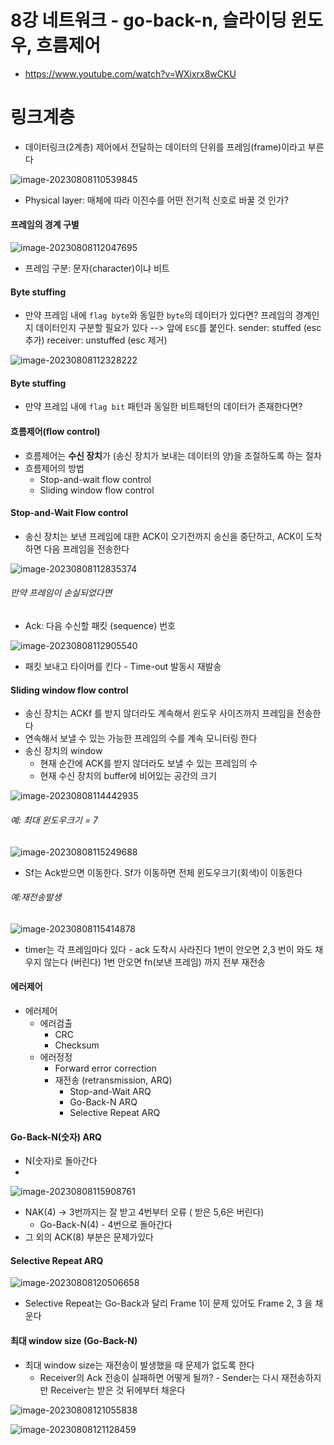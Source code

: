 # 8강 네트워크 - go-back-n, 슬라이딩 윈도우, 흐름제어

- https://www.youtube.com/watch?v=WXixrx8wCKU

# 링크계층

- 데이터링크(2계층) 제어에서 전달하는 데이터의 단위를 프레임(frame)이라고 부른다

![image-20230808110539845](C:\Users\iui47\AppData\Roaming\Typora\typora-user-images\image-20230808110539845.png)

- Physical layer: 매체에 따라 이진수를 어떤 전기적 신호로 바꿀 것 인가?

#### 프레임의 경계 구별

![image-20230808112047695](C:\Users\iui47\AppData\Roaming\Typora\typora-user-images\image-20230808112047695.png)

- 프레임 구분: 문자(character)이냐 비트

#### Byte stuffing

- 만약 프레임 내에 `flag byte`와 동일한 `byte`의 데이터가 있다면?
    프레임의 경계인지 데이터인지 구분할 필요가 있다
    --> 앞에 `ESC`를 붙인다.
    sender: stuffed (esc 추가)
    receiver: unstuffed (esc 제거)

![image-20230808112328222](C:\Users\iui47\AppData\Roaming\Typora\typora-user-images\image-20230808112328222.png)

#### Byte stuffing

- 만약 프레임 내에 `flag bit` 패턴과 동일한 비트패턴의 데이터가 존재한다면?

#### 흐름제어(flow control)

- 흐름제어는 **수신 장치**가 (송신 장치가 보내는 데이터의 양)을 조절하도록 하는 절차
- 흐름제어의 방법
    - Stop-and-wait flow control
    - Sliding window flow control

#### Stop-and-Wait Flow control

- 송신 장치는 보낸 프레임에 대한 ACK이 오기전까지 송신을 중단하고, ACK이 도착하면 다음 프레임을 전송한다

![image-20230808112835374](C:\Users\iui47\AppData\Roaming\Typora\typora-user-images\image-20230808112835374.png)

###### 만약 프레임이 손실되었다면

- Ack: 다음 수신할 패킷 (sequence) 번호

![image-20230808112905540](C:\Users\iui47\AppData\Roaming\Typora\typora-user-images\image-20230808112905540.png)

- 패킷 보내고 타이머를 킨다 - Time-out 발동시 재발송

#### Sliding window flow control

- 송신 장치는 ACKf 를 받지 않더라도 계속해서 윈도우 사이즈까지 프레임을 전송한다
- 연속해서 보낼 수 있는 가능한 프레임의 수를 계속 모니터링 한다
- 송신 장치의 window
    - 현재 순간에 ACK를 받지 않더라도 보낼 수 있는 프레임의 수
    - 현재 수신 장치의 buffer에 비어있는 공간의 크기

 ![image-20230808114442935](C:\Users\iui47\AppData\Roaming\Typora\typora-user-images\image-20230808114442935.png)

###### 예: 최대 윈도우크기 = 7

![image-20230808115249688](C:\Users\iui47\AppData\Roaming\Typora\typora-user-images\image-20230808115249688.png)

- Sf는 Ack받으면 이동한다. Sf가 이동하면 전체 윈도우크기(회색)이 이동한다

###### 예:재전송발생

![image-20230808115414878](C:\Users\iui47\AppData\Roaming\Typora\typora-user-images\image-20230808115414878.png)

- timer는 각 프레임마다 있다 - ack 도착시 사라진다
    1번이 안오면 2,3 번이 와도 채우지 않는다 (버린다)
    1번 안오면 fn(보낸 프레임) 까지 전부 재전송

#### 에러제어

- 에러제어
    - 에러검출
        - CRC
        - Checksum
    - 에러정정
        - Forward error correction
        - 재전송 (retransmission, ARQ)
            - Stop-and-Wait ARQ
            - Go-Back-N ARQ
            - Selective Repeat ARQ

#### Go-Back-N(숫자) ARQ

- N(숫자)로 돌아간다
- 

![image-20230808115908761](C:\Users\iui47\AppData\Roaming\Typora\typora-user-images\image-20230808115908761.png)

- NAK(4) -> 3번까지는 잘 받고 4번부터 오류 ( 받은 5,6은 버린다)
    - Go-Back-N(4) - 4번으로 돌아간다	 
- 그 외의 ACK(8) 부분은 문제가있다

#### Selective Repeat ARQ

![image-20230808120506658](C:\Users\iui47\AppData\Roaming\Typora\typora-user-images\image-20230808120506658.png)

- Selective Repeat는 Go-Back과 달리 Frame 1이 문제 있어도 Frame 2, 3 을 채운다





#### 최대 window size (Go-Back-N)

- 최대 window size는 재전송이 발생했을 때 문제가 없도록 한다
    - Receiver의 Ack 전송이 실패하면 어떻게 될까? - Sender는 다시 재전송하지만 Receiver는 받은 것 뒤에부터 채운다

![image-20230808121055838](C:\Users\iui47\AppData\Roaming\Typora\typora-user-images\image-20230808121055838.png)

 

![image-20230808121128459](C:\Users\iui47\AppData\Roaming\Typora\typora-user-images\image-20230808121128459.png)